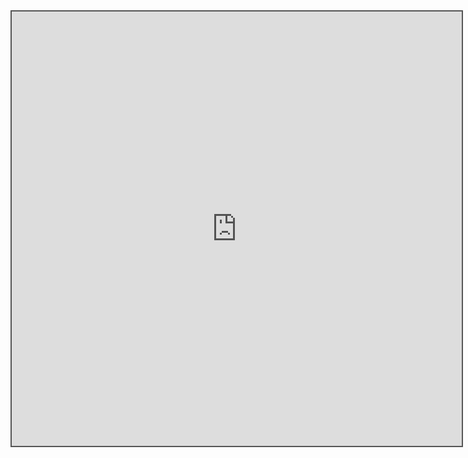 <div style="position: static; overflow: hidden; border: solid 2px #555; width:720px; height:695px;">

<iframe src="https://fm.addxt.com/form/?vf=1FAIpQLScSWJnLbhaxBuoNIaxNuHCJpSKtBLPXti0JNEUsuw5MJ2iLjA" width="720" height="695" frameborder="0" marginheight="0" marginwidth="0">Loading…</iframe>
</iframe>

</div>

